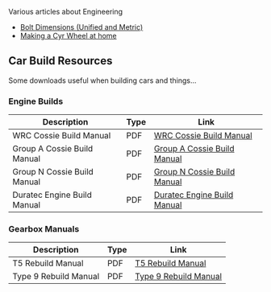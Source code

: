 Various articles about Engineering

- [Bolt Dimensions (Unified and Metric)](/engineering/2013-02-17-bolt-dimensions)
- [Making a Cyr Wheel at home](/engineering/2013-10-01-making-a-cyr-wheel)

## Car Build Resources

Some downloads useful when building cars and things...

### Engine Builds

| Description | Type | Link |
| ----------- | ---- | ---- |
| WRC Cossie Build Manual | PDF | [WRC Cossie Build Manual](/dl/engineering/cossiebuild_wrc_complete.pdf) |
| Group A Cossie Build Manual | PDF | [Group A Cossie Build Manual](/dl/engineering/cossiebuild_gpa_complete.pdf) |
| Group N Cossie Build Manual | PDF | [Group N Cossie Build Manual](/dl/engineering/cossiebuild_gpn_complete.pdf) |
| Duratec Engine Build Manual | PDF | [Duratec Engine Build Manual](/dl/engineering/duratec_engine.pdf) |

### Gearbox Manuals

| Description | Type | Link |
| ----------- | ---- | ---- |
| T5 Rebuild Manual | PDF | [T5 Rebuild Manual](/dl/engineering/t5-rebuild-manual.pdf) |
| Type 9 Rebuild Manual | PDF | [Type 9 Rebuild Manual](/dl/engineering/type9-rebuild-manual.pdf) |
